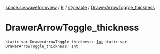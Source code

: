 [space.siy.waveformview](../../index.md) / [R](../index.md) / [styleable](index.md) / [DrawerArrowToggle_thickness](./-drawer-arrow-toggle_thickness.md)

# DrawerArrowToggle_thickness

`static var DrawerArrowToggle_thickness: `[`Int`](https://kotlinlang.org/api/latest/jvm/stdlib/kotlin/-int/index.html)
`static var DrawerArrowToggle_thickness: `[`Int`](https://kotlinlang.org/api/latest/jvm/stdlib/kotlin/-int/index.html)